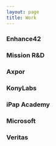 ```yaml
---
layout: page
title: Work
---
```


### Enhance42

### Mission R&D

### Axpor

### KonyLabs

### iPap Academy

### Microsoft

### Veritas
